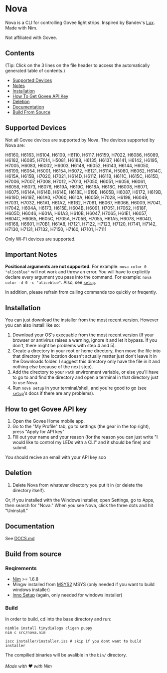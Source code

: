 # Nova
Nova is a CLI for controlling Govee light strips. Inspired by Bandev's [Lux](https://github.com/BanDev/Lux).
Made with Nim.

Not affiliated with Govee.

## Contents
(Tip: Click on the 3 lines on the file header to access the automatically generated table of contents.)
- [Supported Devices](#supported-devices)
- [Notes](#important-notes)
- [Installation](#installation)
- [How To Get Govee API Key](#how-to-get-govee-api-key)
- [Deletion](#deletion)
- [Documentation](#documentation)
- [Build From Source](#build-from-source)

## Supported Devices
Not all Govee devices are supported by Nova. The devices supported by Nova are:

H6160, H6163, H6104, H6109, H6110, H6117, H6159, H7022, H6086,
H6089, H6182, H6085, H7014, H5081, H6188, H6135, H6137, H6141,
H6142, H6195, H7005, H6083, H6002, H6003, H6148, H6052, H6143,
H6144, H6050, H6199, H6054, H5001, H6154, H6072, H6121, H611A,
H5080, H6062, H614C, H615A, H615B, H7020, H7021, H614D, H611Z,
H611B, H611C, H615C, H615D, H7006, H7007, H7008, H7012, H7013,
H7050, H6051, H6056, H6061, H6058, H6073, H6076, H619A, H619C,
H618A, H618C, H6008, H6071, H6075, H614A, H614B, H614E, H618E,
H619E, H605B, H6087, H6172, H619B, H619D, H619Z, H61A0, H7060,
H610A, H6059, H7028, H6198, H6049, H7031, H7032, H61A1, H61A2,
H61B2, H7061, H6067, H6066, H6009, H7041, H7042, H604A, H6173,
H615E, H604B, H6091, H7051, H7062, H618F, H605D, H6046, H601A,
H61A3, H610B, H6047, H7065, H61E1, H6057, H604C, H6065, H605C,
H705A, H705B, H7055, H61A5, H6078, H604D, H6168, H6601, H70B1,
H61A8, H7121, H7122, H7123, H7120, H7141, H7142, H7130, H7131, 
H7132, H7150, H7160, H7101, H7111

Only Wi-Fi devices are supported.

## Important Notes
**Positional arguments are not supported.** For example: `nova color 0 "aliceblue"` will not work and throw an error. You will have to explicitly declare every argument you pass into the command. For example: `nova color -d 0 -c "aliceblue"`. Also, see [`setup`](DOCS.md#setup).

In addition, please refrain from calling commands too quickly or freqently.

## Installation
You can just download the installer from the [most recent version](https://github.com/nonimportant/nova/releases/latest).
However you can also install like so:

1. Download your OS's execuable from the [most recent version](https://github.com/nonimportant/nova/releases/latest) (If your browser or antivirus raises a warning, ignore it and let it bypass. If you don't, there might be problems with step 4 and 5).
2. Create a directory in your root or home directory, then move the file into that directory (the location doesn't actually matter just don't leave it in the Downloads folder. I suggest this directory only have the file in it and nothing else because of the next step).
3. Add the directory to your `Path` environment variable, or else you'll have to go to and find the directory and open a terminal in that directory just to use Nova.
4. Run `nova setup` in your terminal/shell, and you're good to go (see [`setup`](https://github.com/nonimportant/nova/blob/main/README.md#setup)'s docs if there are any problems).

## How to get Govee API key
1. Open the Govee Home mobile app.
2. Go to the "My Profile" tab, go to settings (the gear in the top right), press "Apply for API key"
3. Fill out your name and your reason (for the reason you can just write "I would like to control my LEDs with a CLI" and it should be fine) and submit.

You should recive an email with your API key soo

## Deletion
1. Delete Nova from whatever directory you put it in (or delete the directory itself).

Or, if you installed with the Windows installer, open Settings, go to Apps, then search for "Nova." When you see Nova, click the three dots and hit "Uninstall."

## Documentation
See [DOCS.md](DOCS.md)

## Build from source
### Reqirements
- [Nim](https://nim-lang.org) >= 1.6.8
- Mingw installed from [MSYS2](https://www.msys2.org) MSYS (only needed if you want to build windows installer)
- [Inno Setup](https://jrsoftware.org/isdl.php#stable) (again, only needed for windows installer)

### Build
In order to build, cd into the base directory and run:

```shell
nimble install tinydialogs cligen puppy
nim c src/nova.nim

iscc installer/installer.iss # skip if you dont want to build installer
```

The compilied binaries will be avalible in the `bin/` directory.

###### Made with ❤️ with Nim
